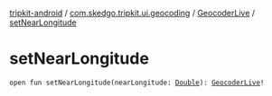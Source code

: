 [tripkit-android](../../index.md) / [com.skedgo.tripkit.ui.geocoding](../index.md) / [GeocoderLive](index.md) / [setNearLongitude](./set-near-longitude.md)

# setNearLongitude

`open fun setNearLongitude(nearLongitude: `[`Double`](https://kotlinlang.org/api/latest/jvm/stdlib/kotlin/-double/index.html)`): `[`GeocoderLive`](index.md)`!`